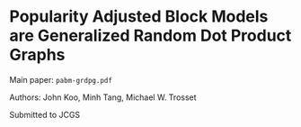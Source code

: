 # Popularity Adjusted Block Models are Generalized Random Dot Product Graphs

Main paper: `pabm-grdpg.pdf`

Authors: John Koo, Minh Tang, Michael W. Trosset

Submitted to JCGS
